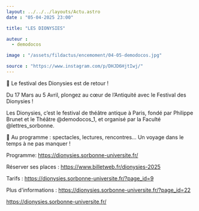 ```yaml
---
layout: ../../../layouts/Actu.astro
date : "05-04-2025 23:00"

title: "LES DIONYSIES"

auteur :
  - demodocos

image : "/assets/fildactus/encemoment/04-05-demodocos.jpg"

source : "https://www.instagram.com/p/DHJD6HjtIwj/"
---
```


📜 Le festival des Dionysies est de retour !

Du 17 Mars au 5 Avril, plongez au cœur de l’Antiquité avec le Festival des Dionysies !

Les Dionysies, c’est le festival de théâtre antique à Paris, fondé par Philippe Brunet et le Théâtre @demodocos_1, et organisé par la Faculté @lettres_sorbonne.

📅 Au programme : spectacles, lectures, rencontres… Un voyage dans le temps à ne pas manquer !

Programme: https://dionysies.sorbonne-universite.fr/

Réserver ses places : https://www.billetweb.fr/dionysies-2025

Tarifs : https://dionysies.sorbonne-universite.fr/?page_id=9

Plus d'informations : https://dionysies.sorbonne-universite.fr/?page_id=22

https://dionysies.sorbonne-universite.fr/





